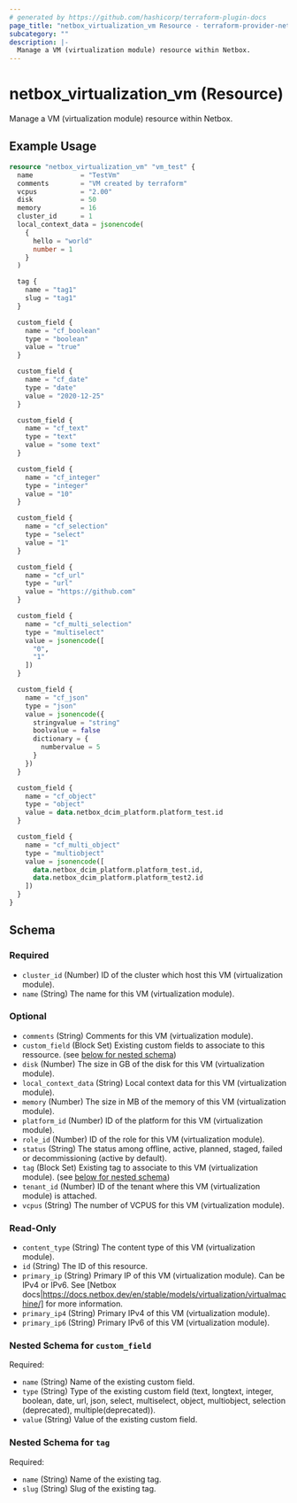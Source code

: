 ```yaml
---
# generated by https://github.com/hashicorp/terraform-plugin-docs
page_title: "netbox_virtualization_vm Resource - terraform-provider-netbox"
subcategory: ""
description: |-
  Manage a VM (virtualization module) resource within Netbox.
---
```


# netbox_virtualization_vm (Resource)

Manage a VM (virtualization module) resource within Netbox.

## Example Usage

```terraform
resource "netbox_virtualization_vm" "vm_test" {
  name            = "TestVm"
  comments        = "VM created by terraform"
  vcpus           = "2.00"
  disk            = 50
  memory          = 16
  cluster_id      = 1
  local_context_data = jsonencode(
    {
      hello = "world"
      number = 1
    }
  )

  tag {
    name = "tag1"
    slug = "tag1"
  }

  custom_field {
    name = "cf_boolean"
    type = "boolean"
    value = "true"
  }

  custom_field {
    name = "cf_date"
    type = "date"
    value = "2020-12-25"
  }

  custom_field {
    name = "cf_text"
    type = "text"
    value = "some text"
  }

  custom_field {
    name = "cf_integer"
    type = "integer"
    value = "10"
  }

  custom_field {
    name = "cf_selection"
    type = "select"
    value = "1"
  }

  custom_field {
    name = "cf_url"
    type = "url"
    value = "https://github.com"
  }

  custom_field {
    name = "cf_multi_selection"
    type = "multiselect"
    value = jsonencode([
      "0",
      "1"
    ])
  }

  custom_field {
    name = "cf_json"
    type = "json"
    value = jsonencode({
      stringvalue = "string"
      boolvalue = false
      dictionary = {
        numbervalue = 5
      }
    })
  }

  custom_field {
    name = "cf_object"
    type = "object"
    value = data.netbox_dcim_platform.platform_test.id
  }

  custom_field {
    name = "cf_multi_object"
    type = "multiobject"
    value = jsonencode([
      data.netbox_dcim_platform.platform_test.id,
      data.netbox_dcim_platform.platform_test2.id
    ])
  }
}
```

<!-- schema generated by tfplugindocs -->
## Schema

### Required

- `cluster_id` (Number) ID of the cluster which host this VM (virtualization module).
- `name` (String) The name for this VM (virtualization module).

### Optional

- `comments` (String) Comments for this VM (virtualization module).
- `custom_field` (Block Set) Existing custom fields to associate to this ressource. (see [below for nested schema](#nestedblock--custom_field))
- `disk` (Number) The size in GB of the disk for this VM (virtualization module).
- `local_context_data` (String) Local context data for this VM (virtualization module).
- `memory` (Number) The size in MB of the memory of this VM (virtualization module).
- `platform_id` (Number) ID of the platform for this VM (virtualization module).
- `role_id` (Number) ID of the role for this VM (virtualization module).
- `status` (String) The status among offline, active, planned, staged, failed or decommissioning (active by default).
- `tag` (Block Set) Existing tag to associate to this VM (virtualization module). (see [below for nested schema](#nestedblock--tag))
- `tenant_id` (Number) ID of the tenant where this VM (virtualization module) is attached.
- `vcpus` (String) The number of VCPUS for this VM (virtualization module).

### Read-Only

- `content_type` (String) The content type of this VM (virtualization module).
- `id` (String) The ID of this resource.
- `primary_ip` (String) Primary IP of this VM (virtualization module). Can be IPv4 or IPv6. See [Netbox docs|https://docs.netbox.dev/en/stable/models/virtualization/virtualmachine/] for more information.
- `primary_ip4` (String) Primary IPv4 of this VM (virtualization module).
- `primary_ip6` (String) Primary IPv6 of this VM (virtualization module).

<a id="nestedblock--custom_field"></a>
### Nested Schema for `custom_field`

Required:

- `name` (String) Name of the existing custom field.
- `type` (String) Type of the existing custom field (text, longtext, integer, boolean, date, url, json, select, multiselect, object, multiobject, selection (deprecated), multiple(deprecated)).
- `value` (String) Value of the existing custom field.


<a id="nestedblock--tag"></a>
### Nested Schema for `tag`

Required:

- `name` (String) Name of the existing tag.
- `slug` (String) Slug of the existing tag.


